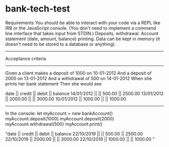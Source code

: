# bank-tech-test
Requirements
You should be able to interact with your code via a REPL like IRB or the JavaScript console. (You don't need to implement a command line interface that takes input from STDIN.)
Deposits, withdrawal.
Account statement (date, amount, balance) printing.
Data can be kept in memory (it doesn't need to be stored to a database or anything).
*********************
Acceptance criteria
**********************
Given a client makes a deposit of 1000 on 10-01-2012
And a deposit of 2000 on 13-01-2012
And a withdrawal of 500 on 14-01-2012
When she prints her bank statement
Then she would see

date || credit || debit || balance
14/01/2012 || || 500.00 || 2500.00
13/01/2012 || 2000.00 || || 3000.00
10/01/2012 || 1000.00 || || 1000.00

*********************************************************
In the console:
let myAccount = new bankAccount()
myAccount.deposit(1000)
myAccount.deposit(2000)
myAccount.withdrawal(500)
myAccount.print()

"date || credit || debit || balance
22/10/2019 ||  || 500.00 || 2500.00
22/10/2019 || 2000.00 || || 3000.00
22/10/2019 || 1000.00 || || 1000.00
"
